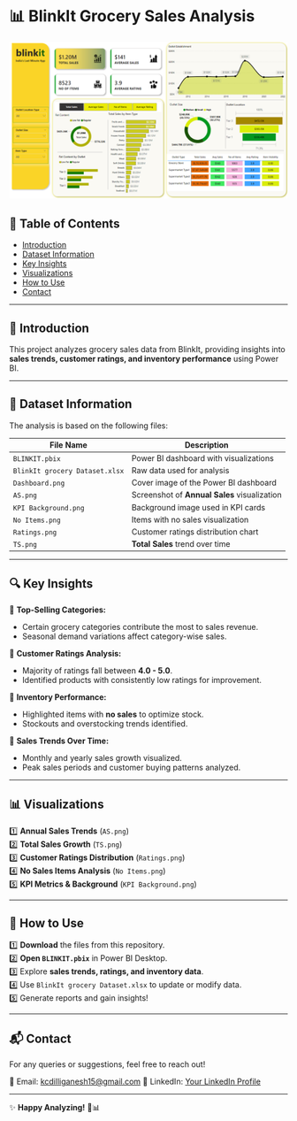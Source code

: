# 📊 BlinkIt Grocery Sales Analysis

![Dashboard](./Dashboard.png)

## 📌 Table of Contents
- [Introduction](#introduction)
- [Dataset Information](#dataset-information)
- [Key Insights](#key-insights)
- [Visualizations](#visualizations)
- [How to Use](#how-to-use)
- [Contact](#contact)

---

## 📢 Introduction  
This project analyzes grocery sales data from BlinkIt, providing insights into **sales trends, customer ratings, and inventory performance** using Power BI.

---

## 📂 Dataset Information  
The analysis is based on the following files:  

| File Name                      | Description                                      |
|---------------------------------|--------------------------------------------------|
| `BLINKIT.pbix`                 | Power BI dashboard with visualizations          |
| `BlinkIt grocery Dataset.xlsx` | Raw data used for analysis                      |
| `Dashboard.png`                | Cover image of the Power BI dashboard           |
| `AS.png`                        | Screenshot of **Annual Sales** visualization    |
| `KPI Background.png`            | Background image used in KPI cards              |
| `No Items.png`                  | Items with no sales visualization               |
| `Ratings.png`                    | Customer ratings distribution chart            |
| `TS.png`                         | **Total Sales** trend over time                |

---

## 🔍 Key Insights  

📌 **Top-Selling Categories:**  
- Certain grocery categories contribute the most to sales revenue.  
- Seasonal demand variations affect category-wise sales.  

📌 **Customer Ratings Analysis:**  
- Majority of ratings fall between **4.0 - 5.0**.  
- Identified products with consistently low ratings for improvement.  

📌 **Inventory Performance:**  
- Highlighted items with **no sales** to optimize stock.  
- Stockouts and overstocking trends identified.  

📌 **Sales Trends Over Time:**  
- Monthly and yearly sales growth visualized.  
- Peak sales periods and customer buying patterns analyzed.  

---

## 📊 Visualizations  

1️⃣ **Annual Sales Trends** (`AS.png`)  
2️⃣ **Total Sales Growth** (`TS.png`)  
3️⃣ **Customer Ratings Distribution** (`Ratings.png`)  
4️⃣ **No Sales Items Analysis** (`No Items.png`)  
5️⃣ **KPI Metrics & Background** (`KPI Background.png`)  

---

## 🚀 How to Use  

1️⃣ **Download** the files from this repository.  
2️⃣ **Open `BLINKIT.pbix`** in Power BI Desktop.  
3️⃣ Explore **sales trends, ratings, and inventory data**.  
4️⃣ Use `BlinkIt grocery Dataset.xlsx` to update or modify data.  
5️⃣ Generate reports and gain insights!  

---

## 📬 Contact  
For any queries or suggestions, feel free to reach out!  

📧 Email: kcdilliganesh15@gmail.com
🔗 LinkedIn: [Your LinkedIn Profile]("https://www.linkedin.com/in/dilliganesh-k-224a6a20a")  

---

✨ **Happy Analyzing!** 🚀📊  
